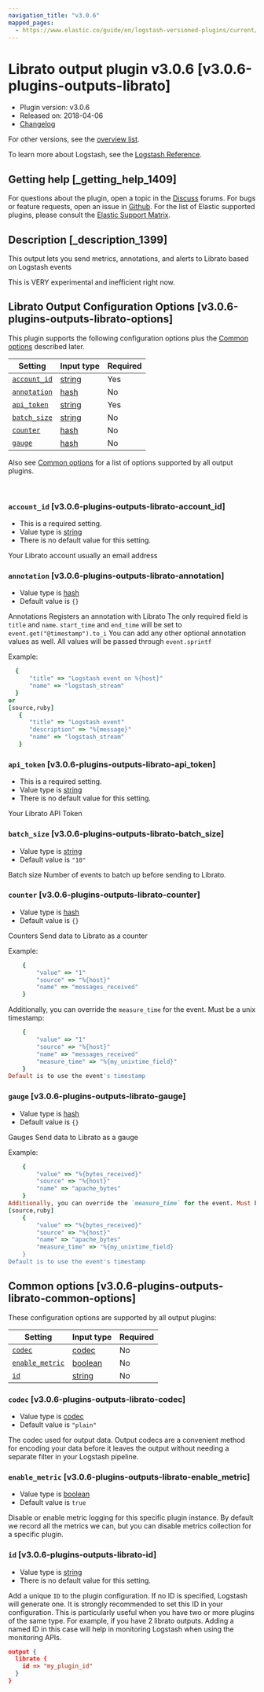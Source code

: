 ```yaml
---
navigation_title: "v3.0.6"
mapped_pages:
  - https://www.elastic.co/guide/en/logstash-versioned-plugins/current/v3.0.6-plugins-outputs-librato.html
---
```


# Librato output plugin v3.0.6 [v3.0.6-plugins-outputs-librato]


* Plugin version: v3.0.6
* Released on: 2018-04-06
* [Changelog](https://github.com/logstash-plugins/logstash-output-librato/blob/v3.0.6/CHANGELOG.md)

For other versions, see the [overview list](output-librato-index.md).

To learn more about Logstash, see the [Logstash Reference](logstash://reference/index.md).

## Getting help [_getting_help_1409]

For questions about the plugin, open a topic in the [Discuss](http://discuss.elastic.co) forums. For bugs or feature requests, open an issue in [Github](https://github.com/logstash-plugins/logstash-output-librato). For the list of Elastic supported plugins, please consult the [Elastic Support Matrix](https://www.elastic.co/support/matrix#matrix_logstash_plugins).


## Description [_description_1399]

This output lets you send metrics, annotations, and alerts to Librato based on Logstash events

This is VERY experimental and inefficient right now.


## Librato Output Configuration Options [v3.0.6-plugins-outputs-librato-options]

This plugin supports the following configuration options plus the [Common options](v3-0-6-plugins-outputs-librato.md#v3.0.6-plugins-outputs-librato-common-options) described later.

| Setting | Input type | Required |
| --- | --- | --- |
| [`account_id`](v3-0-6-plugins-outputs-librato.md#v3.0.6-plugins-outputs-librato-account_id) | [string](logstash://reference/configuration-file-structure.md#string) | Yes |
| [`annotation`](v3-0-6-plugins-outputs-librato.md#v3.0.6-plugins-outputs-librato-annotation) | [hash](logstash://reference/configuration-file-structure.md#hash) | No |
| [`api_token`](v3-0-6-plugins-outputs-librato.md#v3.0.6-plugins-outputs-librato-api_token) | [string](logstash://reference/configuration-file-structure.md#string) | Yes |
| [`batch_size`](v3-0-6-plugins-outputs-librato.md#v3.0.6-plugins-outputs-librato-batch_size) | [string](logstash://reference/configuration-file-structure.md#string) | No |
| [`counter`](v3-0-6-plugins-outputs-librato.md#v3.0.6-plugins-outputs-librato-counter) | [hash](logstash://reference/configuration-file-structure.md#hash) | No |
| [`gauge`](v3-0-6-plugins-outputs-librato.md#v3.0.6-plugins-outputs-librato-gauge) | [hash](logstash://reference/configuration-file-structure.md#hash) | No |

Also see [Common options](v3-0-6-plugins-outputs-librato.md#v3.0.6-plugins-outputs-librato-common-options) for a list of options supported by all output plugins.

 

### `account_id` [v3.0.6-plugins-outputs-librato-account_id]

* This is a required setting.
* Value type is [string](logstash://reference/configuration-file-structure.md#string)
* There is no default value for this setting.

Your Librato account usually an email address


### `annotation` [v3.0.6-plugins-outputs-librato-annotation]

* Value type is [hash](logstash://reference/configuration-file-structure.md#hash)
* Default value is `{}`

Annotations Registers an annotation with Librato The only required field is `title` and `name`. `start_time` and `end_time` will be set to `event.get("@timestamp").to_i` You can add any other optional annotation values as well. All values will be passed through `event.sprintf`

Example:

```ruby
  {
      "title" => "Logstash event on %{host}"
      "name" => "logstash_stream"
  }
or
[source,ruby]
   {
      "title" => "Logstash event"
      "description" => "%{message}"
      "name" => "logstash_stream"
   }
```


### `api_token` [v3.0.6-plugins-outputs-librato-api_token]

* This is a required setting.
* Value type is [string](logstash://reference/configuration-file-structure.md#string)
* There is no default value for this setting.

Your Librato API Token


### `batch_size` [v3.0.6-plugins-outputs-librato-batch_size]

* Value type is [string](logstash://reference/configuration-file-structure.md#string)
* Default value is `"10"`

Batch size Number of events to batch up before sending to Librato.


### `counter` [v3.0.6-plugins-outputs-librato-counter]

* Value type is [hash](logstash://reference/configuration-file-structure.md#hash)
* Default value is `{}`

Counters Send data to Librato as a counter

Example:

```ruby
    {
        "value" => "1"
        "source" => "%{host}"
        "name" => "messages_received"
    }
```

Additionally, you can override the `measure_time` for the event. Must be a unix timestamp:

```ruby
    {
        "value" => "1"
        "source" => "%{host}"
        "name" => "messages_received"
        "measure_time" => "%{my_unixtime_field}"
    }
Default is to use the event's timestamp
```


### `gauge` [v3.0.6-plugins-outputs-librato-gauge]

* Value type is [hash](logstash://reference/configuration-file-structure.md#hash)
* Default value is `{}`

Gauges Send data to Librato as a gauge

Example:

```ruby
    {
        "value" => "%{bytes_received}"
        "source" => "%{host}"
        "name" => "apache_bytes"
    }
Additionally, you can override the `measure_time` for the event. Must be a unix timestamp:
[source,ruby]
    {
        "value" => "%{bytes_received}"
        "source" => "%{host}"
        "name" => "apache_bytes"
        "measure_time" => "%{my_unixtime_field}
    }
Default is to use the event's timestamp
```



## Common options [v3.0.6-plugins-outputs-librato-common-options]

These configuration options are supported by all output plugins:

| Setting | Input type | Required |
| --- | --- | --- |
| [`codec`](v3-0-6-plugins-outputs-librato.md#v3.0.6-plugins-outputs-librato-codec) | [codec](logstash://reference/configuration-file-structure.md#codec) | No |
| [`enable_metric`](v3-0-6-plugins-outputs-librato.md#v3.0.6-plugins-outputs-librato-enable_metric) | [boolean](logstash://reference/configuration-file-structure.md#boolean) | No |
| [`id`](v3-0-6-plugins-outputs-librato.md#v3.0.6-plugins-outputs-librato-id) | [string](logstash://reference/configuration-file-structure.md#string) | No |

### `codec` [v3.0.6-plugins-outputs-librato-codec]

* Value type is [codec](logstash://reference/configuration-file-structure.md#codec)
* Default value is `"plain"`

The codec used for output data. Output codecs are a convenient method for encoding your data before it leaves the output without needing a separate filter in your Logstash pipeline.


### `enable_metric` [v3.0.6-plugins-outputs-librato-enable_metric]

* Value type is [boolean](logstash://reference/configuration-file-structure.md#boolean)
* Default value is `true`

Disable or enable metric logging for this specific plugin instance. By default we record all the metrics we can, but you can disable metrics collection for a specific plugin.


### `id` [v3.0.6-plugins-outputs-librato-id]

* Value type is [string](logstash://reference/configuration-file-structure.md#string)
* There is no default value for this setting.

Add a unique `ID` to the plugin configuration. If no ID is specified, Logstash will generate one. It is strongly recommended to set this ID in your configuration. This is particularly useful when you have two or more plugins of the same type. For example, if you have 2 librato outputs. Adding a named ID in this case will help in monitoring Logstash when using the monitoring APIs.

```json
output {
  librato {
    id => "my_plugin_id"
  }
}
```



